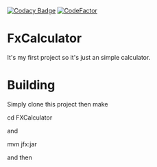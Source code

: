 [![Codacy Badge](https://api.codacy.com/project/badge/Grade/2d12727d5920459fac9dae745b10fc60)](https://app.codacy.com/app/max.gilsoul/FXCalculator?utm_source=github.com&utm_medium=referral&utm_content=maxjava44/FXCalculator&utm_campaign=badger)
[![CodeFactor](https://www.codefactor.io/repository/github/maxjava44/fxcalculator/badge/master)](https://www.codefactor.io/repository/github/maxjava44/fxcalculator/overview/master)
# FxCalculator

It's my first project so it's just an simple calculator.

# Building

Simply clone this project then make 

cd FXCalculator

and

mvn jfx:jar

and then 

